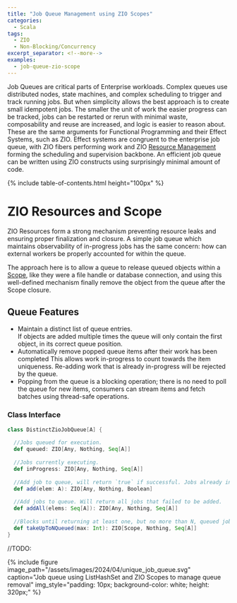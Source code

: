 ```yaml
---
title: "Job Queue Management using ZIO Scopes"
categories:
  - Scala
tags:
  - ZIO
  - Non-Blocking/Concurrency
excerpt_separator: <!--more-->
examples:
  - job-queue-zio-scope
---
```


Job Queues are critical parts of Enterprise workloads. Complex queues use distributed nodes, state machines, and
complex scheduling to trigger and track running jobs. But when simplicity allows the best approach is to create small
idempotent jobs. The smaller the unit of work the easier progress can be tracked, jobs can be restarted or rerun with
minimal waste, composability and reuse are increased, and logic is easier to reason about. These are the same arguments
for Functional Programming and their Effect Systems, such as ZIO. Effect systems are congruent to the
enterprise job queue, with ZIO fibers performing work and ZIO [Resource Management](https://zio.dev/reference/resource/)
forming the scheduling and supervision backbone. An efficient job queue can be written using ZIO constructs using
surprisingly minimal amount of code.

{% include table-of-contents.html height="100px" %}

# ZIO Resources and Scope

ZIO Resources form a strong mechanism preventing resource leaks and ensuring proper finalization and closure. A simple
job queue which maintains observability of in-progress jobs has the same concern: how can external workers be properly
accounted for within the queue.

The approach here is to allow a queue to release queued objects within
a [Scope](https://zio.dev/reference/resource/scope/), like they were a file handle or database connection, and using 
this well-defined mechanism finally remove the object from the queue after the Scope closure.


## Queue Features

- Maintain a distinct list of queue entries.  
If objects are added multiple times the queue will only contain the first object, in its correct queue position. 
- Automatically remove popped queue items after their work has been completed
This allows work in-progress to count towards the item uniqueness. Re-adding work that is already in-progress will be rejected by the queue.
- Popping from the queue is a blocking operation; there is no need to poll the queue for new items, consumers can stream items and fetch batches using thread-safe operations.

### Class Interface

```scala
class DistinctZioJobQueue[A] {
  
  //Jobs queued for execution.
  def queued: ZIO[Any, Nothing, Seq[A]]
  
  //Jobs currently executing.
  def inProgress: ZIO[Any, Nothing, Seq[A]]
  
  //Add job to queue, will return `true` if successful. Jobs already in queue will return `false`.
  def add(elem: A): ZIO[Any, Nothing, Boolean]
  
  //Add jobs to queue. Will return all jobs that failed to be added.
  def addAll(elems: Seq[A]): ZIO[Any, Nothing, Seq[A]]
  
  //Blocks until returning at least one, but no more than N, queued jobs.
  def takeUpToNQueued(max: Int): ZIO[Scope, Nothing, Seq[A]]
}
```
//TODO:

{%
include figure image_path="/assets/images/2024/04/unique_job_queue.svg"
caption="Job queue using ListHashSet and ZIO Scopes to manage queue removal"
img_style="padding: 10px; background-color: white; height: 320px;"
%}